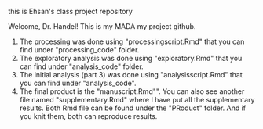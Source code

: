 this is Ehsan's class project repository

Welcome, Dr. Handel! 
This is my MADA my project github.

1. The processing was done using "processingscript.Rmd" that you can find under "processing_code" folder.
2. The exploratory analysis was done using "exploratory.Rmd" that you can find under "analysis_code" folder.
3. The initial analysis (part 3) was done using "analysisscript.Rmd" that you can find under "analysis_code".
4. The final product is the "manuscript.Rmd"". You can also see another file named "supplementary.Rmd" where I have put all the supplementary results. Both Rmd file can be found under the "PRoduct" folder. And if you knit them, both can reproduce results.